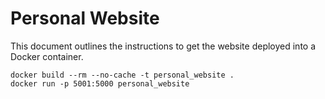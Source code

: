 # Personal Website

This document outlines the instructions to get the website deployed into a Docker container.

```
docker build --rm --no-cache -t personal_website .
docker run -p 5001:5000 personal_website
```